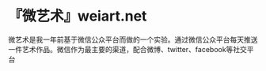 『微艺术』weiart.net
=====

微艺术是我一年前基于微信公众平台而做的一个实验。通过微信公众平台每天推送一件艺术作品。微信作为最主要的渠道，配合微博、twitter、facebook等社交平台
